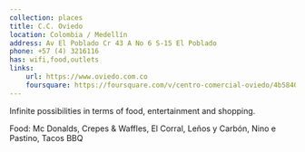 ```yaml
---
collection: places
title: C.C. Oviedo
location: Colombia / Medellín
address: Av El Poblado Cr 43 A No 6 S-15 El Poblado
phone: +57 (4) 3216116
has: wifi,food,outlets
links:
    url: https://www.oviedo.com.co
    foursquare: https://foursquare.com/v/centro-comercial-oviedo/4b584018f964a520984f28e3
---
```


Infinite possibilities in terms of food, entertainment and shopping.

Food: Mc Donalds, Crepes & Waffles, El Corral, Leños y Carbón, Nino e Pastino, Tacos BBQ

